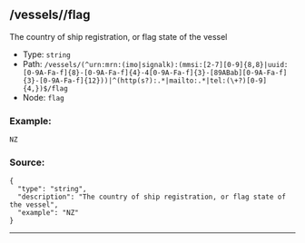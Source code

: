 ## /vessels/<RegExp>/flag

The country of ship registration, or flag state of the vessel

* Type: `string`
* Path: `/vessels/(^urn:mrn:(imo|signalk):(mmsi:[2-7][0-9]{8,8}|uuid:[0-9A-Fa-f]{8}-[0-9A-Fa-f]{4}-4[0-9A-Fa-f]{3}-[89ABab][0-9A-Fa-f]{3}-[0-9A-Fa-f]{12}))|^(http(s?):.*|mailto:.*|tel:(\+?)[0-9]{4,})$/flag`
* Node: `flag`

### Example:
```
NZ
```

### Source:
```
{
  "type": "string",
  "description": "The country of ship registration, or flag state of the vessel",
  "example": "NZ"
}
```

---
